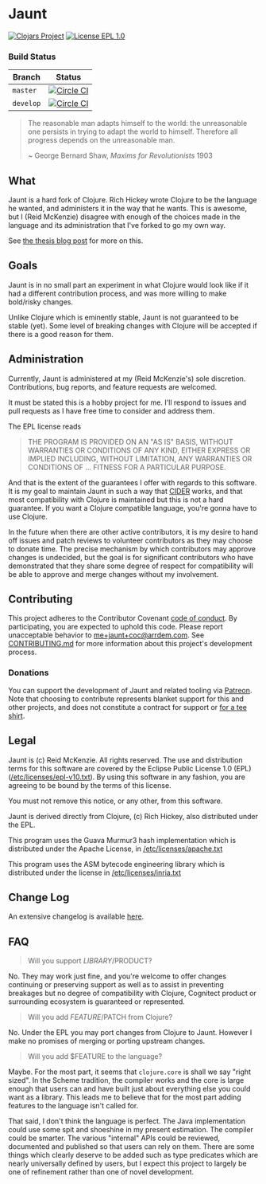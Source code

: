 # Jaunt

[![Clojars Project](https://img.shields.io/clojars/v/org.jaunt-lang/jaunt.svg)](https://clojars.org/org.jaunt-lang/jaunt)
[![License EPL 1.0](https://img.shields.io/badge/license-EPL_1-green.svg)](https://www.eclipse.org/legal/epl-v10.html)

### Build Status

Branch | Status
----------|--------
`master` | [![Circle CI](https://circleci.com/gh/jaunt-lang/jaunt/tree/master.svg?style=svg)](https://circleci.com/gh/jaunt-lang/jaunt/tree/master) |
`develop` | [![Circle CI](https://circleci.com/gh/jaunt-lang/jaunt/tree/develop.svg?style=svg)](https://circleci.com/gh/jaunt-lang/jaunt/tree/develop)

> The reasonable man adapts himself to the world: the unreasonable one
> persists in trying to adapt the world to himself. Therefore all
> progress depends on the unreasonable man.
>
> ~ George Bernard Shaw, _Maxims for Revolutionists_ 1903

## What

Jaunt is a hard fork of Clojure. Rich Hickey wrote Clojure to be the language he wanted, and
administers it in the way that he wants. This is awesome, but I (Reid McKenzie) disagree with enough
of the choices made in the language and its administration that I've forked to go my own way.

See [the thesis blog post](https://www.arrdem.com/2016/02/22/clojarr_-_a_friendly_clojure_fork/) for
more on this.

## Goals

Jaunt is in no small part an experiment in what Clojure would look like if it had a different
contribution process, and was more willing to make bold/risky changes.

Unlike Clojure which is eminently stable, Jaunt is not guaranteed to be stable (yet). Some level of
breaking changes with Clojure will be accepted if there is a good reason for them.

## Administration

Currently, Jaunt is administered at my (Reid McKenzie's) sole discretion. Contributions, bug
reports, and feature requests are welcomed.

It must be stated this is a hobby project for me. I'll respond to issues and pull requests as I have
free time to consider and address them.

The EPL license reads

> THE PROGRAM IS PROVIDED ON AN "AS IS" BASIS, WITHOUT WARRANTIES OR CONDITIONS OF ANY KIND, EITHER
> EXPRESS OR IMPLIED INCLUDING, WITHOUT LIMITATION, ANY WARRANTIES OR CONDITIONS OF ... FITNESS FOR
> A PARTICULAR PURPOSE.

And that is the extent of the guarantees I offer with regards to this software. It is my goal to
maintain Jaunt in such a way that [CIDER](https://github.com/clojure-emacs/cider) works, and that
most compatibility with Clojure is maintained but this is not a hard guarantee. If you want a
Clojure compatible language, you're gonna have to use Clojure.

In the future when there are other active contributors, it is my desire to hand off issues and patch
reviews to volunteer contributors as they may choose to donate time. The precise mechanism by which
contributors may approve changes is undecided, but the goal is for significant contributors who have
demonstrated that they share some degree of respect for compatibility will be able to approve and
merge changes without my involvement.

## Contributing

This project adheres to the Contributor Covenant [code of conduct](CODE_OF_CONDUCT.md).  By
participating, you are expected to uphold this code.  Please report unacceptable behavior to
[me+jaunt+coc@arrdem.com](mailto:me+jaunt+coc@arrdem.com). See [CONTRIBUTING.md](CONTRIBUTING.md)
for more information about this project's development process.

### Donations

You can support the development of Jaunt and related tooling via
[Patreon](https://www.patreon.com/arrdem). Note that choosing to contribute represents blanket
support for this and other projects, and does not constitute a contract for support or
[for a tee shirt](https://groups.google.com/forum/#!msg/seajure/GLqhj_2915A/E0crn6zHLi0J).

## Legal

Jaunt is (c) Reid McKenzie. All rights reserved. The use and distribution terms for this software
are covered by the Eclipse Public License 1.0 (EPL)
([/etc/licenses/epl-v10.txt](etc/licenses/epl-v10.txt)). By using this software in any fashion, you are
agreeing to be bound by the terms of this license.

You must not remove this notice, or any other, from this software.

Jaunt is derived directly from Clojure, (c) Rich Hickey, also distributed under the EPL.

This program uses the Guava Murmur3 hash implementation which is distributed under the Apache
License, in [/etc/licenses/apache.txt](etc/licenses/apache.txt)

This program uses the ASM bytecode engineering library which is distributed under the license in
[/etc/licenses/inria.txt](etc/licenses/inria.txt)

## Change Log

An extensive changelog is available [here](CHANGELOG.md).

## FAQ

> Will you support $LIBRARY/$PRODUCT?

No. They may work just fine, and you're welcome to offer changes continuing or preserving support as
well as to assist in preventing breakages but no degree of compatibility with Clojure, Cognitect
product or surrounding ecosystem is guaranteed or represented.

> Will you add $FEATURE/$PATCH from Clojure?

No. Under the EPL you may port changes from Clojure to Jaunt. However I make no promises of
merging or porting upstream changes.

> Will you add $FEATURE to the language?

Maybe. For the most part, it seems that `clojure.core` is shall we say "right sized". In the Scheme
tradition, the compiler works and the core is large enough that users can and have built just about
everything else you could want as a library. This leads me to believe that for the most part adding
features to the language isn't called for.

That said, I don't think the language is perfect. The Java implementation could use some spit and
shoeshine in my present estimation. The compiler could be smarter. The various "internal" APIs could
be reviewed, documented and published so that users can rely on them. There are some things which
clearly deserve to be added such as type predicates which are nearly universally defined by users,
but I expect this project to largely be one of refinement rather than one of novel development.

